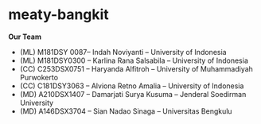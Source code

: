 # meaty-bangkit
**Our Team**
- (ML) M181DSY 0087– Indah Noviyanti – University of Indonesia
- (ML) M181DSY0300 – Karlina Rana Salsabila – University of Indonesia
- (CC) C253DSX0751 – Haryanda Alfitroh – University of Muhammadiyah Purwokerto 
- (CC) C181DSY3063  – Alviona Retno Amalia – University of Indonesia 
- (MD) A210DSX1407 – Damarjati Surya Kusuma – Jenderal Soedirman University
- (MD) A146DSX3704 – Sian Nadao Sinaga – Universitas Bengkulu

